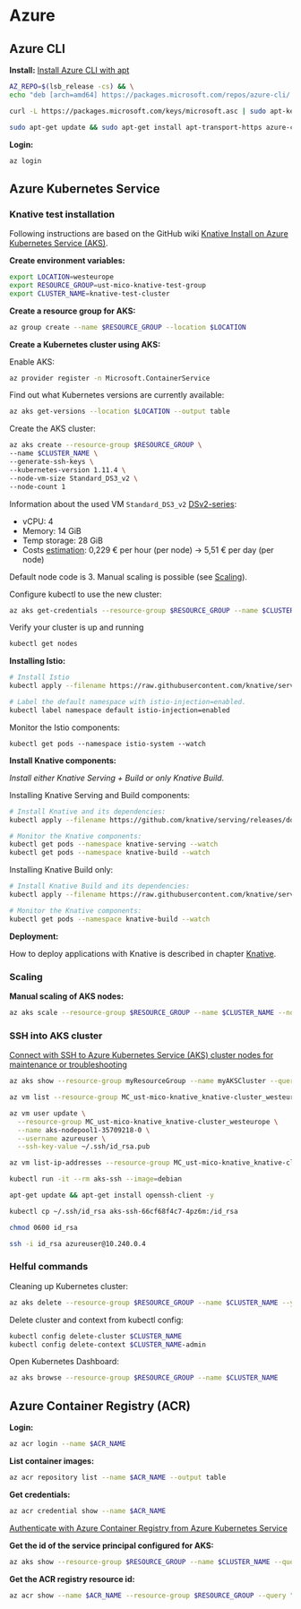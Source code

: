# Azure

## Azure CLI

**Install:**
[Install Azure CLI with apt](https://docs.microsoft.com/de-de/cli/azure/install-azure-cli-apt?view=azure-cli-latest)

```bash
AZ_REPO=$(lsb_release -cs) && \
echo "deb [arch=amd64] https://packages.microsoft.com/repos/azure-cli/ $AZ_REPO main" | sudo tee /etc/apt/sources.list.d/azure-cli.list

curl -L https://packages.microsoft.com/keys/microsoft.asc | sudo apt-key add -

sudo apt-get update && sudo apt-get install apt-transport-https azure-cli
```

**Login:**
```bash
az login
```

## Azure Kubernetes Service

### Knative test installation

Following instructions are based on the GitHub wiki [Knative Install on Azure Kubernetes Service (AKS)](https://github.com/knative/docs/blob/master/install/Knative-with-AKS.md).

**Create environment variables:**
```bash
export LOCATION=westeurope
export RESOURCE_GROUP=ust-mico-knative-test-group
export CLUSTER_NAME=knative-test-cluster
```

**Create a resource group for AKS:**
```bash
az group create --name $RESOURCE_GROUP --location $LOCATION
```

**Create a Kubernetes cluster using AKS:**

Enable AKS:
```bash
az provider register -n Microsoft.ContainerService
```

Find out what Kubernetes versions are currently available:
```bash
az aks get-versions --location $LOCATION --output table 
```

Create the AKS cluster:
```bash
az aks create --resource-group $RESOURCE_GROUP \
--name $CLUSTER_NAME \
--generate-ssh-keys \
--kubernetes-version 1.11.4 \
--node-vm-size Standard_DS3_v2 \
--node-count 1
```

Information about the used VM `Standard_DS3_v2` [DSv2-series](https://docs.microsoft.com/en-us/azure/virtual-machines/windows/sizes-general#dsv2-series):
* vCPU: 4
* Memory: 14 GiB
* Temp storage: 28 GiB
* Costs [estimation](https://azure.com/e/630fd452808c4ba08028007dffdd2c75): 0,229 € per hour (per node) -> 5,51 € per day (per node)

Default node code is 3. Manual scaling is possible (see [Scaling](#scaling)).

Configure kubectl to use the new cluster:
```bash
az aks get-credentials --resource-group $RESOURCE_GROUP --name $CLUSTER_NAME --admin
```

Verify your cluster is up and running
```bash
kubectl get nodes
```

**Installing Istio:**
```bash
# Install Istio
kubectl apply --filename https://raw.githubusercontent.com/knative/serving/v0.2.1/third_party/istio-1.0.2/istio.yaml

# Label the default namespace with istio-injection=enabled.
kubectl label namespace default istio-injection=enabled
```

Monitor the Istio components:
```
kubectl get pods --namespace istio-system --watch
```

**Install Knative components:**

*Install either Knative Serving + Build or only Knative Build.*

Installing Knative Serving and Build components:
```bash
# Install Knative and its dependencies:
kubectl apply --filename https://github.com/knative/serving/releases/download/v0.2.1/release.yaml

# Monitor the Knative components:
kubectl get pods --namespace knative-serving --watch
kubectl get pods --namespace knative-build --watch
```

Installing Knative Build only:
```bash
# Install Knative Build and its dependencies:
kubectl apply --filename https://raw.githubusercontent.com/knative/serving/v0.2.1/third_party/config/build/release.yaml

# Monitor the Knative components:
kubectl get pods --namespace knative-build --watch
```

**Deployment:**

How to deploy applications with Knative is described in chapter [Knative](./knative.md).

### Scaling

**Manual scaling of AKS nodes:**
```bash
az aks scale --resource-group $RESOURCE_GROUP --name $CLUSTER_NAME --node-count 1
```
### SSH into AKS cluster

[Connect with SSH to Azure Kubernetes Service (AKS) cluster nodes for maintenance or troubleshooting](https://docs.microsoft.com/de-de/azure/aks/ssh)

```bash
az aks show --resource-group myResourceGroup --name myAKSCluster --query nodeResourceGroup -o tsv

az vm list --resource-group MC_ust-mico-knative_knative-cluster_westeurope -o table

az vm user update \
  --resource-group MC_ust-mico-knative_knative-cluster_westeurope \
  --name aks-nodepool1-35709218-0 \
  --username azureuser \
  --ssh-key-value ~/.ssh/id_rsa.pub

az vm list-ip-addresses --resource-group MC_ust-mico-knative_knative-cluster_westeurope -o table

kubectl run -it --rm aks-ssh --image=debian

apt-get update && apt-get install openssh-client -y

kubectl cp ~/.ssh/id_rsa aks-ssh-66cf68f4c7-4pz6m:/id_rsa

chmod 0600 id_rsa

ssh -i id_rsa azureuser@10.240.0.4
```

### Helful commands

Cleaning up Kubernetes cluster:
```bash
az aks delete --resource-group $RESOURCE_GROUP --name $CLUSTER_NAME --yes --no-wait
```

Delete cluster and context from kubectl config:
```bash
kubectl config delete-cluster $CLUSTER_NAME
kubectl config delete-context $CLUSTER_NAME-admin
```

Open Kubernetes Dashboard:
```bash
az aks browse --resource-group $RESOURCE_GROUP --name $CLUSTER_NAME
```

## Azure Container Registry (ACR)

**Login:**
```bash
az acr login --name $ACR_NAME
```

**List container images:**
```bash
az acr repository list --name $ACR_NAME --output table
```

**Get credentials:**
```bash
az acr credential show --name $ACR_NAME
```

[Authenticate with Azure Container Registry from Azure Kubernetes Service](https://docs.microsoft.com/en-us/azure/container-registry/container-registry-auth-aks)

**Get the id of the service principal configured for AKS:**
```bash
az aks show --resource-group $RESOURCE_GROUP --name $CLUSTER_NAME --query "servicePrincipalProfile.clientId" --output tsv
```

**Get the ACR registry resource id:**
```bash
az acr show --name $ACR_NAME --resource-group $RESOURCE_GROUP --query "id" --output tsv
```
